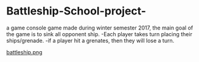 # Battleship-School-project-

a game console game made during winter semester 2017, the main goal of the game is to sink all opponent ship. 
-Each player takes turn placing their ships/grenade.
-if a player hit a grenates, then they will lose a turn.

[battleship.png](https://postimg.org/image/p7xdfkv2z/)


